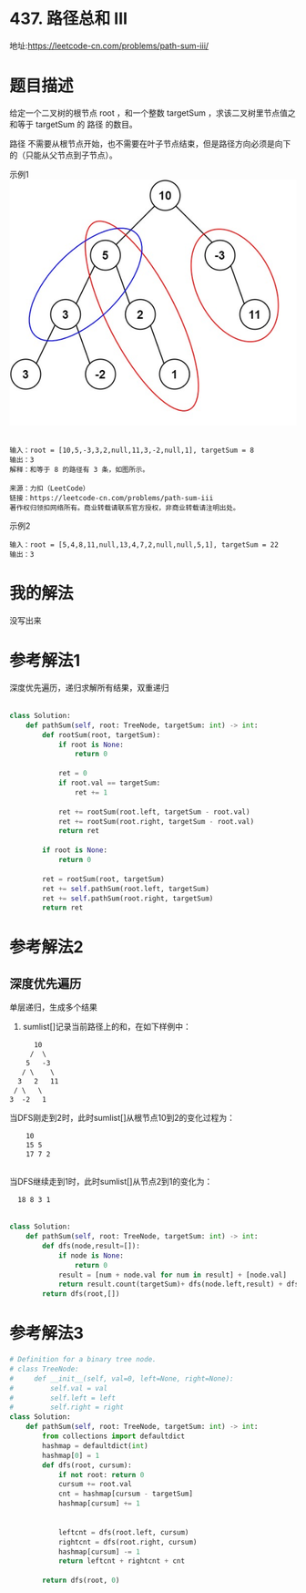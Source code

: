 # 437. 路径总和 III
地址:https://leetcode-cn.com/problems/path-sum-iii/


# 题目描述
给定一个二叉树的根节点 root ，和一个整数 targetSum ，求该二叉树里节点值之和等于 targetSum 的 路径 的数目。

路径 不需要从根节点开始，也不需要在叶子节点结束，但是路径方向必须是向下的（只能从父节点到子节点）。


示例1
![img](../pic/437_1.jpeg)
```

输入：root = [10,5,-3,3,2,null,11,3,-2,null,1], targetSum = 8
输出：3
解释：和等于 8 的路径有 3 条，如图所示。

来源：力扣（LeetCode）
链接：https://leetcode-cn.com/problems/path-sum-iii
著作权归领扣网络所有。商业转载请联系官方授权，非商业转载请注明出处。

```

示例2
```
输入：root = [5,4,8,11,null,13,4,7,2,null,null,5,1], targetSum = 22
输出：3

```


# 我的解法
没写出来


# 参考解法1
深度优先遍历，递归求解所有结果，双重递归
```python

class Solution:
    def pathSum(self, root: TreeNode, targetSum: int) -> int:
        def rootSum(root, targetSum):
            if root is None:
                return 0

            ret = 0
            if root.val == targetSum:
                ret += 1

            ret += rootSum(root.left, targetSum - root.val)
            ret += rootSum(root.right, targetSum - root.val)
            return ret
        
        if root is None:
            return 0
            
        ret = rootSum(root, targetSum)
        ret += self.pathSum(root.left, targetSum)
        ret += self.pathSum(root.right, targetSum)
        return ret


```

# 参考解法2
## 深度优先遍历
单层递归，生成多个结果

1. sumlist[]记录当前路径上的和，在如下样例中：
```
      10
     /  \
    5   -3
   / \    \
  3   2   11
 / \   \
3  -2   1

```

当DFS刚走到2时，此时sumlist[]从根节点10到2的变化过程为：
```
    10
    15 5
    17 7 2


```
当DFS继续走到1时，此时sumlist[]从节点2到1的变化为：
```
  18 8 3 1 

```


```python

class Solution:
    def pathSum(self, root: TreeNode, targetSum: int) -> int:
        def dfs(node,result=[]):
            if node is None:
                return 0
            result = [num + node.val for num in result] + [node.val]
            return result.count(targetSum)+ dfs(node.left,result) + dfs(node.right,result)
        return dfs(root,[])

```

# 参考解法3
```python
# Definition for a binary tree node.
# class TreeNode:
#     def __init__(self, val=0, left=None, right=None):
#         self.val = val
#         self.left = left
#         self.right = right
class Solution:
    def pathSum(self, root: TreeNode, targetSum: int) -> int:
        from collections import defaultdict
        hashmap = defaultdict(int)
        hashmap[0] = 1
        def dfs(root, cursum):
            if not root: return 0
            cursum += root.val
            cnt = hashmap[cursum - targetSum]
            hashmap[cursum] += 1
            
            
            leftcnt = dfs(root.left, cursum)
            rightcnt = dfs(root.right, cursum)
            hashmap[cursum] -= 1
            return leftcnt + rightcnt + cnt
        
        return dfs(root, 0)


```

